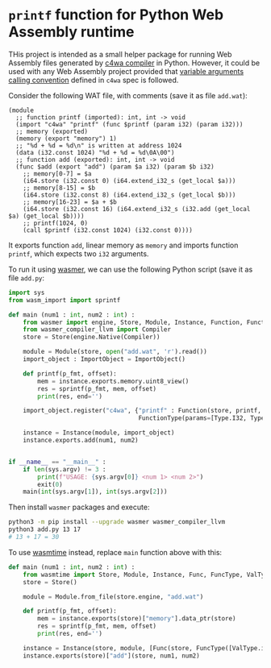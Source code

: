 # `printf` function for Python Web Assembly runtime

THis project is intended as a small helper package for running Web Assembly files generated by
[c4wa compiler](https://github.com/kign/c4wa) in Python. 
However, it could be used with any Web Assembly project provided that 
[variable arguments calling convention](https://github.com/kign/c4wa/blob/master/etc/doc/language.md#printf) 
defined in `c4wa` spec is followed.

Consider the following WAT file, with comments (save it as file `add.wat`):

```wat
(module
  ;; function printf (imported): int, int -> void
  (import "c4wa" "printf" (func $printf (param i32) (param i32)))
  ;; memory (exported)
  (memory (export "memory") 1)
  ;; "%d + %d = %d\n" is written at address 1024
  (data (i32.const 1024) "%d + %d = %d\0A\00")
  ;; function add (exported): int, int -> void
  (func $add (export "add") (param $a i32) (param $b i32)
    ;; memory[0-7] = $a
    (i64.store (i32.const 0) (i64.extend_i32_s (get_local $a)))
    ;; memory[8-15] = $b
    (i64.store (i32.const 8) (i64.extend_i32_s (get_local $b)))
    ;; memory[16-23] = $a + $b
    (i64.store (i32.const 16) (i64.extend_i32_s (i32.add (get_local $a) (get_local $b))))
    ;; printf(1024, 0)
    (call $printf (i32.const 1024) (i32.const 0))))
```

It exports function `add`, linear memory as `memory` and imports function `printf`, which expects two `i32` arguments.

To run it using [wasmer](https://wasmer.io/), we can use the following Python script 
(save it as file `add.py`:

```python
import sys
from wasm_import import sprintf

def main (num1 : int, num2 : int) :
    from wasmer import engine, Store, Module, Instance, Function, FunctionType, Type, ImportObject
    from wasmer_compiler_llvm import Compiler
    store = Store(engine.Native(Compiler))

    module = Module(store, open("add.wat", 'r').read())
    import_object : ImportObject = ImportObject()

    def printf(p_fmt, offset):
        mem = instance.exports.memory.uint8_view()
        res = sprintf(p_fmt, mem, offset)
        print(res, end='')

    import_object.register("c4wa", {"printf" : Function(store, printf,
                                    FunctionType(params=[Type.I32, Type.I32], results=[]))})

    instance = Instance(module, import_object)
    instance.exports.add(num1, num2)


if __name__ == "__main__" :
    if len(sys.argv) != 3 :
        print(f"USAGE: {sys.argv[0]} <num 1> <num 2>")
        exit(0)
    main(int(sys.argv[1]), int(sys.argv[2]))
```

Then install `wasmer` packages and execute:

```bash
python3 -m pip install --upgrade wasmer wasmer_compiler_llvm
python3 add.py 13 17
# 13 + 17 = 30
```

To use [wasmtime](https://wasmtime.dev/) instead, replace `main` function above with this:

```python
def main (num1 : int, num2 : int) :
    from wasmtime import Store, Module, Instance, Func, FuncType, ValType
    store = Store()

    module = Module.from_file(store.engine, "add.wat")

    def printf(p_fmt, offset):
        mem = instance.exports(store)["memory"].data_ptr(store)
        res = sprintf(p_fmt, mem, offset)
        print(res, end='')

    instance = Instance(store, module, [Func(store, FuncType([ValType.i32(), ValType.i32()], []), printf)])
    instance.exports(store)["add"](store, num1, num2)
```



